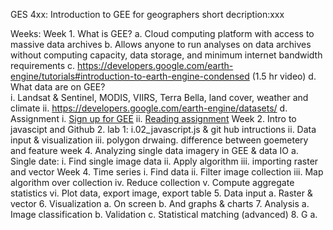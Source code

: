 GES 4xx: Introduction to GEE for geographers
short decription:xxx


Weeks:
Week 1.	What is GEE?
  a. Cloud computing platform with access to massive data archives
  b.	Allows anyone to run analyses on data archives without computing capacity, data storage, and minimum internet bandwidth requirements
  c.	https://developers.google.com/earth-engine/tutorials#introduction-to-earth-engine-condensed (1.5 hr video)
  d. What data are on GEE?  
    i. Landsat & Sentinel, MODIS, VIIRS, Terra Bella, land cover, weather and climate
    ii.	https://developers.google.com/earth-engine/datasets/
  d.	Assignment
    i. [Sign up for GEE](https://signup.earthengine.google.com)
    ii. [Reading assignment](https://developer.mozilla.org/en-US/docs/Web/JavaScript/Guide/Introduction)
Week 2.	Intro to javascipt and Github
    2. lab 1: 
      i.02_javascript.js & git hub intructions
      ii. Data input & visualization
      iii. polygon drwaing. difference between goemetery and feature
week 4.	Analyzing single data imagery in GEE & data IO
  a.	Single date:
    i.	Find single image data
     ii.	Apply algorithm
    iii. importing raster and vector
Week 4.	Time series
  i.	Find data
  ii.	Filter image collection
  iii.	Map algorithm over collection
  iv.	Reduce collection
  v.	Compute aggregate statistics
vi.	Plot data, export image, export table
5.	Data input
a.	Raster & vector
6.	Visualization
a.	On screen
b.	And graphs & charts
7.	Analysis
a.	Image classification
b.	Validation
c.	Statistical matching (advanced)
8.	G
a.	
